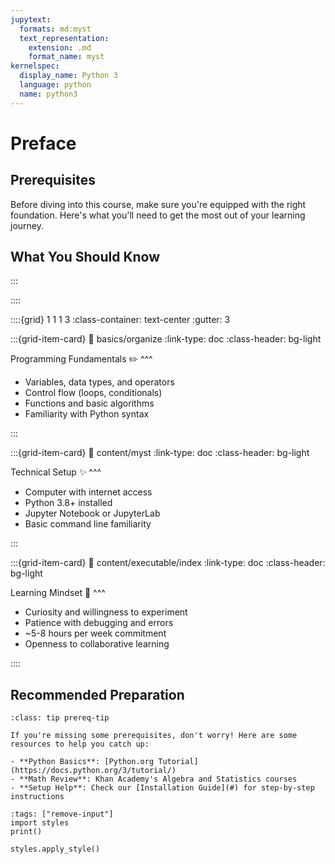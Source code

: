 ```yaml
---
jupytext:
  formats: md:myst
  text_representation:
    extension: .md
    format_name: myst
kernelspec:
  display_name: Python 3
  language: python
  name: python3
---
```

# Preface

## Prerequisites

Before diving into this course, make sure you're equipped with the right foundation. Here's what you'll need to get the most out of your learning journey.

## What You Should Know

:::

::::

::::{grid} 1 1 1 3
:class-container: text-center
:gutter: 3

:::{grid-item-card}
:link: basics/organize
:link-type: doc
:class-header: bg-light

Programming Fundamentals ✏️
^^^


- Variables, data types, and operators
- Control flow (loops, conditionals)
- Functions and basic algorithms
- Familiarity with Python syntax

:::

:::{grid-item-card}
:link: content/myst
:link-type: doc
:class-header: bg-light

Technical Setup ✨
^^^

- Computer with internet access
- Python 3.8+ installed
- Jupyter Notebook or JupyterLab
- Basic command line familiarity

:::

:::{grid-item-card}
:link: content/executable/index
:link-type: doc
:class-header: bg-light

Learning Mindset 🔁
^^^

- Curiosity and willingness to experiment
- Patience with debugging and errors
- ~5-8 hours per week commitment
- Openness to collaborative learning


::::

## Recommended Preparation
```{admonition} Not quite ready?
:class: tip prereq-tip

If you're missing some prerequisites, don't worry! Here are some resources to help you catch up:

- **Python Basics**: [Python.org Tutorial](https://docs.python.org/3/tutorial/)
- **Math Review**: Khan Academy's Algebra and Statistics courses
- **Setup Help**: Check our [Installation Guide](#) for step-by-step instructions

```

```{code-cell} ipython3
:tags: ["remove-input"]
import styles
print()

styles.apply_style()
```


